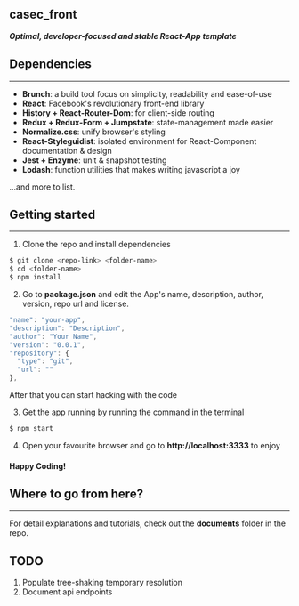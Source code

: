 ## casec_front
***Optimal, developer-focused and stable React-App template***

## **Dependencies**
---
- **Brunch**: a build tool focus on simplicity, readability and ease-of-use
- **React**: Facebook's revolutionary front-end library
- **History + React-Router-Dom**: for client-side routing
- **Redux + Redux-Form + Jumpstate**: state-management made easier
- **Normalize.css**: unify browser's styling
- **React-Styleguidist**: isolated environment for React-Component documentation & design
- **Jest + Enzyme**: unit & snapshot testing
- **Lodash**: function utilities that makes writing javascript a joy

...and more to list.


## **Getting started**
---
1. Clone the repo and install dependencies
```bash
$ git clone <repo-link> <folder-name>
$ cd <folder-name>
$ npm install
```
2. Go to **package.json** and edit the App's name, description, author, version, repo url and license.
```javascript
"name": "your-app",
"description": "Description",
"author": "Your Name",
"version": "0.0.1",
"repository": {
  "type": "git",
  "url": ""
},
```
After that you can start hacking with the code

3. Get the app running by running the command in the terminal
```bash
$ npm start
```
4. Open your favourite browser and go to **http://localhost:3333** to enjoy

#### Happy Coding!


## **Where to go from here?**
---
For detail explanations and tutorials, check out the **documents** folder in the repo.


## **TODO**
1. Populate tree-shaking temporary resolution
2. Document api endpoints
